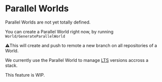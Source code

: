 # Parallel Worlds

Parallel Worlds are not yet totally defined.

You can create a Parallel World right now, by running `World/GenerateParallelWorld`

:warning:This will create and push to remote a new branch on all repositories of a World.

We currently use the Parallel World to manage [LTS](https://en.wikipedia.org/wiki/Long-term_support) versions accross a stack.

This feature is WIP.
